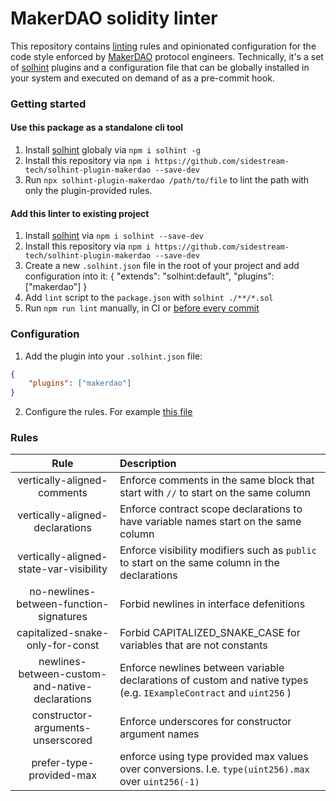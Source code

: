 # MakerDAO solidity linter

This repository contains [linting](https://en.wikipedia.org/wiki/Lint_(software)) rules and opinionated configuration for the code style enforced by [MakerDAO](https://github.com/makerdao) protocol engineers. Technically, it's a set of [solhint](https://github.com/protofire/solhint) plugins and a configuration file that can be globally installed in your system and executed on demand of as a pre-commit hook.

### Getting started

#### Use this package as a standalone cli tool

1. Install [solhint](https://github.com/protofire/solhint) globaly via `npm i solhint -g`
2. Install this repository via `npm i https://github.com/sidestream-tech/solhint-plugin-makerdao --save-dev`
3. Run `npx solhint-plugin-makerdao /path/to/file` to lint the path with only the plugin-provided rules.

#### Add this linter to existing project
1. Install [solhint](https://github.com/protofire/solhint) via `npm i solhint --save-dev`
2. Install this repository via `npm i https://github.com/sidestream-tech/solhint-plugin-makerdao --save-dev`
3. Create a new `.solhint.json` file in the root of your project and add configuration into it:
  {
    "extends": "solhint:default",
    "plugins": ["makerdao"]
  }
4. Add `lint` script to the `package.json` with `solhint ./**/*.sol`
5. Run `npm run lint` manually, in CI or [before every commit](https://www.npmjs.com/package/pre-commit)

### Configuration

1. Add the plugin into your `.solhint.json` file:

```json
{
    "plugins": ["makerdao"]
}
```

2. Configure the rules. For example [this file](./.solhint.json)

### Rules

| Rule                                            | Description                                                                                                        |
| :-:                                             | :-                                                                                                                 |
| vertically-aligned-comments                     | Enforce comments in the same block that start with `//` to start on the same column                                |
| vertically-aligned-declarations                 | Enforce contract scope declarations to have variable names start on the same column                                |
| vertically-aligned-state-var-visibility         | Enforce visibility modifiers such as `public` to start on the same column in the declarations                      |
| no-newlines-between-function-signatures         | Forbid newlines in interface defenitions                                                                           |
| capitalized-snake-only-for-const                | Forbid CAPITALIZED_SNAKE_CASE for variables that are not constants                                                 |
| newlines-between-custom-and-native-declarations | Enforce newlines between variable declarations of custom and native types (e.g. `IExampleContract` and `uint256` ) |
| constructor-arguments-unserscored               | Enforce underscores for constructor argument names                                                                 |
| prefer-type-provided-max                        | enforce using type provided max values over conversions. I.e. `type(uint256).max` over `uint256(-1)`               |
